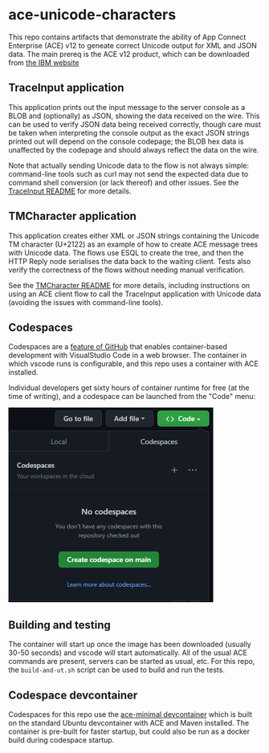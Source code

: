 # ace-unicode-characters

This repo contains artifacts that demonstrate the ability of App Connect Enterprise (ACE) 
v12 to geneate correct Unicode output for XML and JSON data. The main prereq is the ACE v12 
product, which can be downloaded from 
[the IBM website](https://www.ibm.com/marketing/iwm/iwm/web/pickUrxNew.do?source=swg-wmbfd)

## TraceInput application

This application prints out the input message to the server console as a BLOB and (optionally)
as JSON, showing the data received on the wire. This can be used to verify JSON data being 
received correctly, though care must be taken when interpreting the console output as the exact
JSON strings printed out will depend on the console codepage; the BLOB hex data is unaffected
by the codepage and should always reflect the data on the wire.

Note that actually sending Unicode data to the flow is not always simple: command-line tools 
such as curl may not send the expected data due to command shell conversion (or lack thereof)
and other issues. See the [TraceInput README](TraceInput/README.md) for more details.

## TMCharacter application

This application creates either XML or JSON strings containing the Unicode TM character (U+2122) 
as an example of how to create ACE message trees with Unicode data. The flows use ESQL to create
the tree, and then the HTTP Reply node serialises the data back to the waiting client. Tests also
verify the correctness of the flows without needing manual verification.

See the [TMCharacter README](TMCharacter/README.md) for more details, including instructions on 
using an ACE client flow to call the TraceInput application with Unicode data (avoiding the 
issues with command-line tools).

## Codespaces

Codespaces are a [feature of GitHub](https://github.com/features/codespaces) that enables
container-based development with VisualStudio Code in a web browser. The container in
which vscode runs is configurable, and this repo uses a container with ACE installed.

Individual developers get sixty hours of container runtime for free (at the time of
writing), and a codespace can be launched from the "Code" menu:

![Codespaces launch](/.devcontainer/codespaces-launch.png)

## Building and testing

The container will start up once the image has been downloaded (usually 30-50 seconds)
and vscode will start automatically. All of the usual ACE commands are present, servers
can be started as usual, etc. For this repo, the `build-and-ut.sh` script can be used
to build and run the tests.

## Codespace devcontainer

Codespaces for this repo use the [ace-minimal devcontainer](https://github.com/ot4i/ace-docker/tree/main/experimental/devcontainers)
which is built on the standard Ubuntu devcontainer with ACE and Maven installed. The container
is pre-built for faster startup, but could also be run as a docker build during codespace startup.
